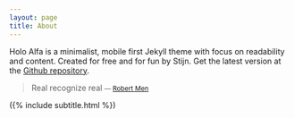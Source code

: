 ```yaml
---
layout: page
title: About
---
```


Holo Alfa is a minimalist, mobile first Jekyll theme with focus on readability and content. Created for free and for fun by Stijn. Get the latest version at the [Github repository](https://github.com/stijnvc/holo-alfa).

[comment]: <> (---)

[comment]: <> (Holo Alfa is open source, [MIT license]&#40;http://opensource.org/licenses/MIT&#41;.)
>Real recognize real
><small>— [Robert Men](http://boganipsum.com/)</small>

({% include subtitle.html %})